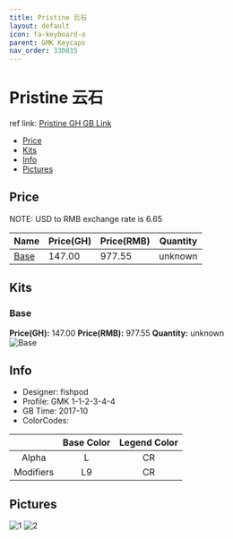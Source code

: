 ```yaml
---
title: Pristine 云石
layout: default
icon: fa-keyboard-o
parent: GMK Keycaps
nav_order: 330815
---
```


# Pristine 云石 

ref link: [Pristine GH GB Link]()

* [Price](#price)
* [Kits](#kits)
* [Info](#info)
* [Pictures](#pictures)


## Price  
NOTE: USD to RMB exchange rate is 6.65

| Name          | Price(GH)    |  Price(RMB) | Quantity |
| ------------- | ------------ |  ---------- | -------- |
|[Base](#base)|147.00|977.55|unknown|


## Kits
### Base
**Price(GH):** 147.00    **Price(RMB):** 977.55    **Quantity:** unknown  
<img src="{{ 'assets/images/gmk-keycaps/pristine/kits_pics/base.png' | relative_url }}" alt="Base" class="image featured">


## Info
* Designer: fishpod
* Profile: GMK 1-1-2-3-4-4
* GB Time: 2017-10
* ColorCodes: 

| |Base Color     | Legend Color
| :-------------: | :-------------: | :------------:
|Alpha|L|CR
|Modifiers|L9|CR


## Pictures
<img src="{{ 'assets/images/gmk-keycaps/pristine/rendering_pics/1.jpg' | relative_url }}" alt="1" class="image featured">
<img src="{{ 'assets/images/gmk-keycaps/pristine/rendering_pics/2.jpg' | relative_url }}" alt="2" class="image featured">
